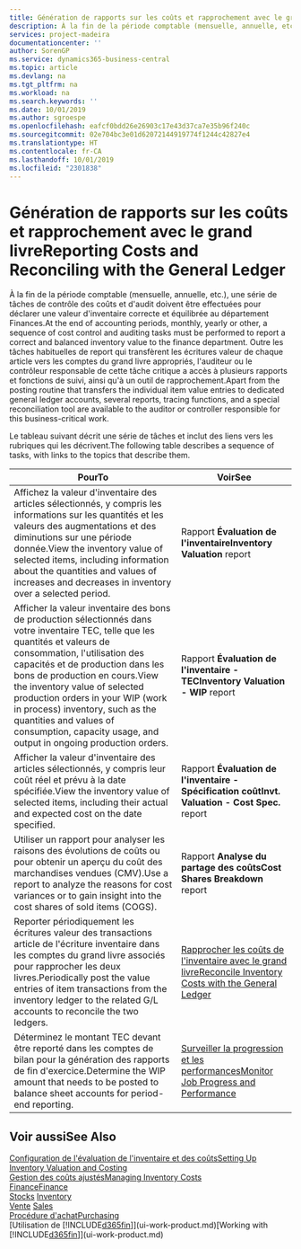 ```yaml
---
title: Génération de rapports sur les coûts et rapprochement avec le grand livre | Microsoft Docs
description: À la fin de la période comptable (mensuelle, annuelle, etc.), une série de tâches de contrôle des coûts et d'audit doivent être effectuées pour déclarer une valeur d'inventaire correcte et équilibrée au département Finances. Outre les tâches habituelles de report qui transfèrent les écritures valeur de chaque article vers les comptes du grand livre appropriés, l'auditeur ou le contrôleur responsable de cette tâche critique a accès à plusieurs rapports et fonctions de suivi, ainsi qu'à un outil de rapprochement.
services: project-madeira
documentationcenter: ''
author: SorenGP
ms.service: dynamics365-business-central
ms.topic: article
ms.devlang: na
ms.tgt_pltfrm: na
ms.workload: na
ms.search.keywords: ''
ms.date: 10/01/2019
ms.author: sgroespe
ms.openlocfilehash: eafcf0bdd26e26903c17e43d37ca7e35b96f240c
ms.sourcegitcommit: 02e704bc3e01d62072144919774f1244c42827e4
ms.translationtype: HT
ms.contentlocale: fr-CA
ms.lasthandoff: 10/01/2019
ms.locfileid: "2301838"
---
```

# <a name="reporting-costs-and-reconciling-with-the-general-ledger"></a><span data-ttu-id="83eaf-104">Génération de rapports sur les coûts et rapprochement avec le grand livre</span><span class="sxs-lookup"><span data-stu-id="83eaf-104">Reporting Costs and Reconciling with the General Ledger</span></span>
<span data-ttu-id="83eaf-105">À la fin de la période comptable (mensuelle, annuelle, etc.), une série de tâches de contrôle des coûts et d'audit doivent être effectuées pour déclarer une valeur d'inventaire correcte et équilibrée au département Finances.</span><span class="sxs-lookup"><span data-stu-id="83eaf-105">At the end of accounting periods, monthly, yearly or other, a sequence of cost control and auditing tasks must be performed to report a correct and balanced inventory value to the finance department.</span></span> <span data-ttu-id="83eaf-106">Outre les tâches habituelles de report qui transfèrent les écritures valeur de chaque article vers les comptes du grand livre appropriés, l'auditeur ou le contrôleur responsable de cette tâche critique a accès à plusieurs rapports et fonctions de suivi, ainsi qu'à un outil de rapprochement.</span><span class="sxs-lookup"><span data-stu-id="83eaf-106">Apart from the posting routine that transfers the individual item value entries to dedicated general ledger accounts, several reports, tracing functions, and a special reconciliation tool are available to the auditor or controller responsible for this business-critical work.</span></span>  

 <span data-ttu-id="83eaf-107">Le tableau suivant décrit une série de tâches et inclut des liens vers les rubriques qui les décrivent.</span><span class="sxs-lookup"><span data-stu-id="83eaf-107">The following table describes a sequence of tasks, with links to the topics that describe them.</span></span>   

|<span data-ttu-id="83eaf-108">**Pour**</span><span class="sxs-lookup"><span data-stu-id="83eaf-108">**To**</span></span>|<span data-ttu-id="83eaf-109">**Voir**</span><span class="sxs-lookup"><span data-stu-id="83eaf-109">**See**</span></span>|  
|------------|-------------|  
|<span data-ttu-id="83eaf-110">Affichez la valeur d'inventaire des articles sélectionnés, y compris les informations sur les quantités et les valeurs des augmentations et des diminutions sur une période donnée.</span><span class="sxs-lookup"><span data-stu-id="83eaf-110">View the inventory value of selected items, including information about the quantities and values of increases and decreases in inventory over a selected period.</span></span>|<span data-ttu-id="83eaf-111">Rapport **Évaluation de l'inventaire**</span><span class="sxs-lookup"><span data-stu-id="83eaf-111">**Inventory Valuation** report</span></span>|  
|<span data-ttu-id="83eaf-112">Afficher la valeur inventaire des bons de production sélectionnés dans votre inventaire TEC, telle que les quantités et valeurs de consommation, l'utilisation des capacités et de production dans les bons de production en cours.</span><span class="sxs-lookup"><span data-stu-id="83eaf-112">View the inventory value of selected production orders in your WIP (work in process) inventory, such as the quantities and values of consumption, capacity usage, and output in ongoing production orders.</span></span>|<span data-ttu-id="83eaf-113">Rapport **Évaluation de l'inventaire - TEC**</span><span class="sxs-lookup"><span data-stu-id="83eaf-113">**Inventory Valuation - WIP** report</span></span>|  
|<span data-ttu-id="83eaf-114">Afficher la valeur d'inventaire des articles sélectionnés, y compris leur coût réel et prévu à la date spécifiée.</span><span class="sxs-lookup"><span data-stu-id="83eaf-114">View the inventory value of selected items, including their actual and expected cost on the date specified.</span></span>|<span data-ttu-id="83eaf-115">Rapport **Évaluation de l'inventaire - Spécification coût**</span><span class="sxs-lookup"><span data-stu-id="83eaf-115">**Invt. Valuation - Cost Spec.** report</span></span>|  
|<span data-ttu-id="83eaf-116">Utiliser un rapport pour analyser les raisons des évolutions de coûts ou pour obtenir un aperçu du coût des marchandises vendues (CMV).</span><span class="sxs-lookup"><span data-stu-id="83eaf-116">Use a report to analyze the reasons for cost variances or to gain insight into the cost shares of sold items (COGS).</span></span>|<span data-ttu-id="83eaf-117">Rapport **Analyse du partage des coûts**</span><span class="sxs-lookup"><span data-stu-id="83eaf-117">**Cost Shares Breakdown** report</span></span>|  
|<span data-ttu-id="83eaf-118">Reporter périodiquement les écritures valeur des transactions article de l'écriture inventaire dans les comptes du grand livre associés pour rapprocher les deux livres.</span><span class="sxs-lookup"><span data-stu-id="83eaf-118">Periodically post the value entries of item transactions from the inventory ledger to the related G/L accounts to reconcile the two ledgers.</span></span>|[<span data-ttu-id="83eaf-119">Rapprocher les coûts de l'inventaire avec le grand livre</span><span class="sxs-lookup"><span data-stu-id="83eaf-119">Reconcile Inventory Costs with the General Ledger</span></span>](finance-how-to-post-inventory-costs-to-the-general-ledger.md)|  
|<span data-ttu-id="83eaf-120">Déterminez le montant TEC devant être reporté dans les comptes de bilan pour la génération des rapports de fin d'exercice.</span><span class="sxs-lookup"><span data-stu-id="83eaf-120">Determine the WIP amount that needs to be posted to balance sheet accounts for period-end reporting.</span></span>|[<span data-ttu-id="83eaf-121">Surveiller la progression et les performances</span><span class="sxs-lookup"><span data-stu-id="83eaf-121">Monitor Job Progress and Performance</span></span>](projects-how-monitor-progress-performance.md)|

## <a name="see-also"></a><span data-ttu-id="83eaf-122">Voir aussi</span><span class="sxs-lookup"><span data-stu-id="83eaf-122">See Also</span></span>  
[<span data-ttu-id="83eaf-123">Configuration de l'évaluation de l'inventaire et des coûts</span><span class="sxs-lookup"><span data-stu-id="83eaf-123">Setting Up Inventory Valuation and Costing</span></span>](finance-set-up-inventory-valuation-and-costing.md)  
[<span data-ttu-id="83eaf-124">Gestion des coûts ajustés</span><span class="sxs-lookup"><span data-stu-id="83eaf-124">Managing Inventory Costs</span></span>](finance-manage-inventory-costs.md)  
[<span data-ttu-id="83eaf-125">Finance</span><span class="sxs-lookup"><span data-stu-id="83eaf-125">Finance</span></span>](finance.md)  
<span data-ttu-id="83eaf-126">[Stocks](inventory-manage-inventory.md) </span><span class="sxs-lookup"><span data-stu-id="83eaf-126">[Inventory](inventory-manage-inventory.md) </span></span>  
<span data-ttu-id="83eaf-127">[Vente](sales-manage-sales.md) </span><span class="sxs-lookup"><span data-stu-id="83eaf-127">[Sales](sales-manage-sales.md) </span></span>  
[<span data-ttu-id="83eaf-128">Procédure d'achat</span><span class="sxs-lookup"><span data-stu-id="83eaf-128">Purchasing</span></span>](purchasing-manage-purchasing.md)  
<span data-ttu-id="83eaf-129">[Utilisation de [!INCLUDE[d365fin](includes/d365fin_md.md)]](ui-work-product.md)</span><span class="sxs-lookup"><span data-stu-id="83eaf-129">[Working with [!INCLUDE[d365fin](includes/d365fin_md.md)]](ui-work-product.md)</span></span>
